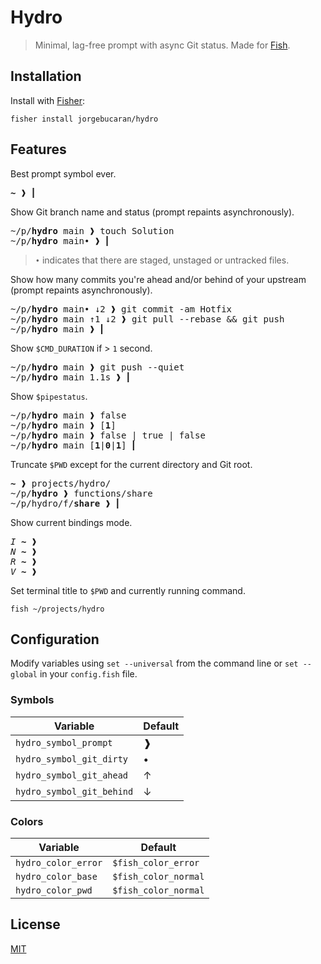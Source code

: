 # Hydro

> Minimal, lag-free prompt with async Git status. Made for [Fish](https://fishshell.com).

## Installation

Install with [Fisher](https://github.com/jorgebucaran/fisher):

```console
fisher install jorgebucaran/hydro
```

## Features

Best prompt symbol ever.

<pre>
<b>~</b> ❱ <b>⎢</b>
</pre>

Show Git branch name and status (prompt repaints asynchronously).

<pre>
~/p/<b>hydro</b> main ❱ touch Solution
~/p/<b>hydro</b> main• ❱ <b>⎢</b>
</pre>

> `•` indicates that there are staged, unstaged or untracked files.

Show how many commits you're ahead and/or behind of your upstream (prompt repaints asynchronously).

<pre>
~/p/<b>hydro</b> main• ↓2 ❱ git commit -am Hotfix
~/p/<b>hydro</b> main ↑1 ↓2 ❱ git pull --rebase && git push
~/p/<b>hydro</b> main ❱ <b><b>⎢</b></b>
</pre>

Show `$CMD_DURATION` if > `1` second.

<pre>
~/p/<b>hydro</b> main ❱ git push --quiet
~/p/<b>hydro</b> main 1.1s ❱ <b>⎢</b>
</pre>

Show `$pipestatus`.

<pre>
~/p/<b>hydro</b> main ❱ false
~/p/<b>hydro</b> main ❱ [<b>1</b>]
~/p/<b>hydro</b> main ❱ false | true | false
~/p/<b>hydro</b> main [<b>1</b>|<b>0</b>|<b>1</b>] <b>⎢</b>
</pre>

Truncate `$PWD` except for the current directory and Git root.

<pre>
<b>~</b> ❱ projects/hydro/
~/p/<b>hydro</b> ❱ functions/share
~/p/hydro/f/<b>share</b> ❱ <b>⎢</b>
</pre>

Show current bindings mode.

<pre>
<i>I</i> <b>~</b> ❱ 
<i>N</i> <b>~</b> ❱
<i>R</i> <b>~</b> ❱
<i>V</i> <b>~</b> ❱
</pre>

Set terminal title to `$PWD` and currently running command.

```console
fish ~/projects/hydro
```

## Configuration

Modify variables using `set --universal` from the command line or `set --global` in your `config.fish` file.

### Symbols

| Variable                  | Default |
| ------------------------- | ------- |
| `hydro_symbol_prompt`     | ❱       |
| `hydro_symbol_git_dirty`  | •       |
| `hydro_symbol_git_ahead`  | ↑       |
| `hydro_symbol_git_behind` | ↓       |

### Colors

| Variable            | Default              |
| ------------------- | -------------------- |
| `hydro_color_error` | `$fish_color_error`  |
| `hydro_color_base`  | `$fish_color_normal` |
| `hydro_color_pwd`   | `$fish_color_normal` |

## License

[MIT](LICENSE.md)
